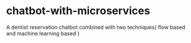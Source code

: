 # chatbot-with-microservices
 A dentist reservation chatbot combined with two techniques( flow based and machine learning based ) 
